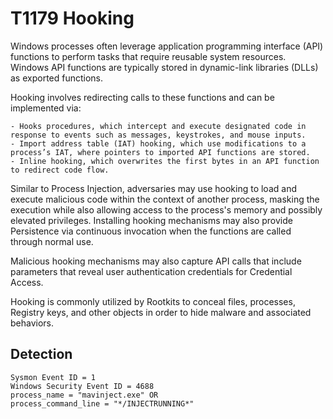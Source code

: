 # T1179 Hooking 

Windows processes often leverage application programming interface (API) functions to perform tasks that require reusable system resources. Windows API functions are typically stored in dynamic-link libraries (DLLs) as exported functions.

Hooking involves redirecting calls to these functions and can be implemented via:
```
- Hooks procedures, which intercept and execute designated code in response to events such as messages, keystrokes, and mouse inputs.
- Import address table (IAT) hooking, which use modifications to a process’s IAT, where pointers to imported API functions are stored.
- Inline hooking, which overwrites the first bytes in an API function to redirect code flow.
```
Similar to Process Injection, adversaries may use hooking to load and execute malicious code within the context of another process, masking the execution while also allowing access to the process's memory and possibly elevated privileges. Installing hooking mechanisms may also provide Persistence via continuous invocation when the functions are called through normal use.

Malicious hooking mechanisms may also capture API calls that include parameters that reveal user authentication credentials for Credential Access.

Hooking is commonly utilized by Rootkits to conceal files, processes, Registry keys, and other objects in order to hide malware and associated behaviors.

## Detection
```
Sysmon Event ID = 1
Windows Security Event ID = 4688 
process_name = "mavinject.exe" OR
process_command_line = "*/INJECTRUNNING*"
```
